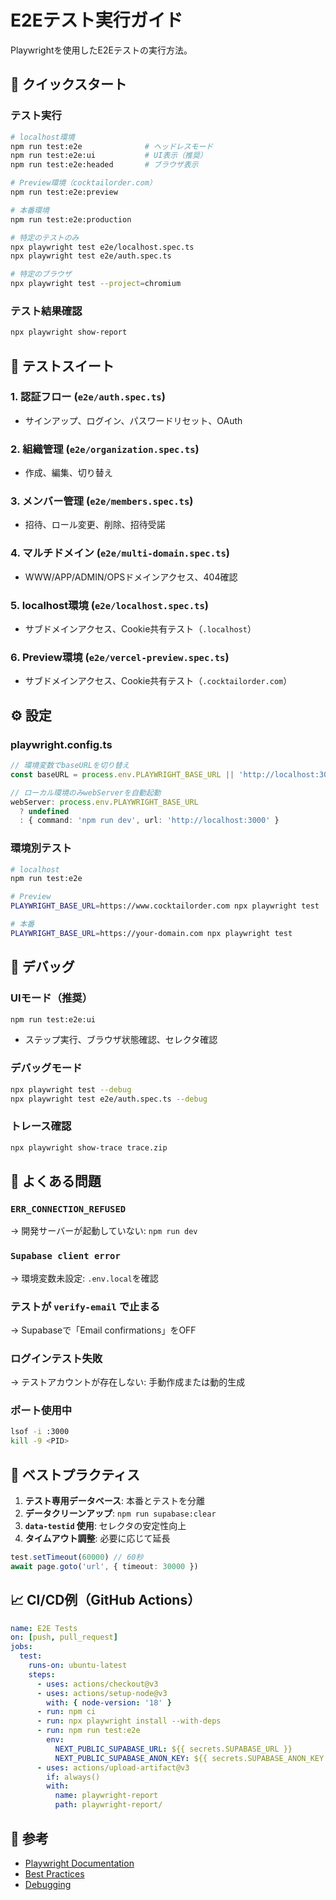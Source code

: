 # E2Eテスト実行ガイド

Playwrightを使用したE2Eテストの実行方法。

## 🚀 クイックスタート

### テスト実行

```bash
# localhost環境
npm run test:e2e              # ヘッドレスモード
npm run test:e2e:ui           # UI表示（推奨）
npm run test:e2e:headed       # ブラウザ表示

# Preview環境（cocktailorder.com）
npm run test:e2e:preview

# 本番環境
npm run test:e2e:production

# 特定のテストのみ
npx playwright test e2e/localhost.spec.ts
npx playwright test e2e/auth.spec.ts

# 特定のブラウザ
npx playwright test --project=chromium
```

### テスト結果確認

```bash
npx playwright show-report
```

## 📝 テストスイート

### 1. 認証フロー (`e2e/auth.spec.ts`)
- サインアップ、ログイン、パスワードリセット、OAuth

### 2. 組織管理 (`e2e/organization.spec.ts`)
- 作成、編集、切り替え

### 3. メンバー管理 (`e2e/members.spec.ts`)
- 招待、ロール変更、削除、招待受諾

### 4. マルチドメイン (`e2e/multi-domain.spec.ts`)
- WWW/APP/ADMIN/OPSドメインアクセス、404確認

### 5. localhost環境 (`e2e/localhost.spec.ts`)
- サブドメインアクセス、Cookie共有テスト（`.localhost`）

### 6. Preview環境 (`e2e/vercel-preview.spec.ts`)
- サブドメインアクセス、Cookie共有テスト（`.cocktailorder.com`）

## ⚙️ 設定

### playwright.config.ts

```typescript
// 環境変数でbaseURLを切り替え
const baseURL = process.env.PLAYWRIGHT_BASE_URL || 'http://localhost:3000'

// ローカル環境のみwebServerを自動起動
webServer: process.env.PLAYWRIGHT_BASE_URL
  ? undefined
  : { command: 'npm run dev', url: 'http://localhost:3000' }
```

### 環境別テスト

```bash
# localhost
npm run test:e2e

# Preview
PLAYWRIGHT_BASE_URL=https://www.cocktailorder.com npx playwright test

# 本番
PLAYWRIGHT_BASE_URL=https://your-domain.com npx playwright test
```

## 🐛 デバッグ

### UIモード（推奨）
```bash
npm run test:e2e:ui
```
- ステップ実行、ブラウザ状態確認、セレクタ確認

### デバッグモード
```bash
npx playwright test --debug
npx playwright test e2e/auth.spec.ts --debug
```

### トレース確認
```bash
npx playwright show-trace trace.zip
```

## 🚨 よくある問題

### `ERR_CONNECTION_REFUSED`
→ 開発サーバーが起動していない: `npm run dev`

### `Supabase client error`
→ 環境変数未設定: `.env.local`を確認

### テストが `verify-email` で止まる
→ Supabaseで「Email confirmations」をOFF

### ログインテスト失敗
→ テストアカウントが存在しない: 手動作成または動的生成

### ポート使用中
```bash
lsof -i :3000
kill -9 <PID>
```

## 🎯 ベストプラクティス

1. **テスト専用データベース**: 本番とテストを分離
2. **データクリーンアップ**: `npm run supabase:clear`
3. **`data-testid` 使用**: セレクタの安定性向上
4. **タイムアウト調整**: 必要に応じて延長

```typescript
test.setTimeout(60000) // 60秒
await page.goto('url', { timeout: 30000 })
```

## 📈 CI/CD例（GitHub Actions）

```yaml
name: E2E Tests
on: [push, pull_request]
jobs:
  test:
    runs-on: ubuntu-latest
    steps:
      - uses: actions/checkout@v3
      - uses: actions/setup-node@v3
        with: { node-version: '18' }
      - run: npm ci
      - run: npx playwright install --with-deps
      - run: npm run test:e2e
        env:
          NEXT_PUBLIC_SUPABASE_URL: ${{ secrets.SUPABASE_URL }}
          NEXT_PUBLIC_SUPABASE_ANON_KEY: ${{ secrets.SUPABASE_ANON_KEY }}
      - uses: actions/upload-artifact@v3
        if: always()
        with:
          name: playwright-report
          path: playwright-report/
```

## 🔗 参考

- [Playwright Documentation](https://playwright.dev/)
- [Best Practices](https://playwright.dev/docs/best-practices)
- [Debugging](https://playwright.dev/docs/debug)
